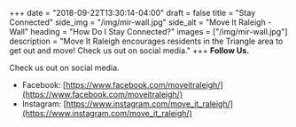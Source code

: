 +++
date = "2018-09-22T13:30:14-04:00"
draft = false
title = "Stay Connected"
side_img = "/img/mir-wall.jpg"
side_alt = "Move It Raleigh - Wall"
heading = "How Do I Stay Connected?"
images = ["/img/mir-wall.jpg"]
description = "Move It Raleigh encourages residents in the Triangle area to get out and move! Check us out on social media."
+++
**Follow Us.**

Check us out on social media.

 - Facebook: [https://www.facebook.com/moveitraleigh/](https://www.facebook.com/moveitraleigh/)
 - Instagram: [https://www.instagram.com/move_it_raleigh/](https://www.instagram.com/move_it_raleigh/)
 
